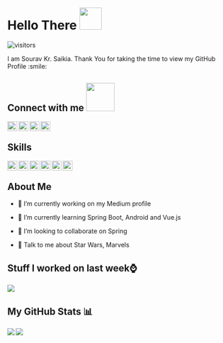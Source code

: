 
# Hello There <img src = "https://raw.githubusercontent.com/MartinHeinz/MartinHeinz/master/wave.gif" width = 50px>
![visitors](https://visitor-badge.glitch.me/badge?page_id=sksaikia.sksaikia)

<div size='20px'> I am  Sourav Kr. Saikia. Thank You for taking the time to view my GitHub Profile :smile: 
<h2> Connect with me <img src='https://raw.githubusercontent.com/ShahriarShafin/ShahriarShafin/main/Assets/handshake.gif' width="64px"> </h2>
<a href = 'https://www.linkedin.com/in/sourav-saikia-780692160'> <img width = '22px' align= 'left' src="https://raw.githubusercontent.com/rahulbanerjee26/githubAboutMeGenerator/main/icons/linked-in-alt.svg"/></a> 
<a href = 'https://sourav-saikia.medium.com'> <img width = '22px' align= 'left' src="https://raw.githubusercontent.com/rahulbanerjee26/githubAboutMeGenerator/main/icons/medium.svg"/></a> 
<a href = 'https://www.github.com/sksaikia'> <img width = '22px' align= 'left' src="https://raw.githubusercontent.com/rahulbanerjee26/githubAboutMeGenerator/main/icons/github.svg"/></a> 
<a href = 'https://leetcode.com/NoobPotatoCoder/'> <img width = '22px' align= 'left' src="https://raw.githubusercontent.com/rahulbanerjee26/githubAboutMeGenerator/main/icons/leet-code.svg"/></a> 

</div>
<br>
<h2> Skills </h2>
<img width ='22px' align='left' src ='https://raw.githubusercontent.com/rahulbanerjee26/githubAboutMeGenerator/main/icons/android.svg'>
<img width ='22px' align='left' src ='https://raw.githubusercontent.com/rahulbanerjee26/githubAboutMeGenerator/main/icons/java.svg'>
<img width ='22px' align='left' src ='https://raw.githubusercontent.com/rahulbanerjee26/githubAboutMeGenerator/main/icons/spring.svg'>
<img width ='22px' align='left' src ='https://raw.githubusercontent.com/rahulbanerjee26/githubAboutMeGenerator/main/icons/vuejs.svg'>
<img width ='22px' align='left' src ='https://raw.githubusercontent.com/rahulbanerjee26/githubAboutMeGenerator/main/icons/python.svg'>
<img width ='22px' align='left' src ='https://camo.githubusercontent.com/8b08e01db72ef188a00eb19bb8b9ec94c9646ed818b1c3f9ee443dc8947e842b/68747470733a2f2f63646e2e737667706f726e2e636f6d2f6c6f676f732f7461626c6561752d69636f6e2e737667'>
<br>
<h2> About Me</h2>

- 🔭 I’m currently working on my Medium profile

- 🌱 I’m currently learning Spring Boot, Android and Vue.js

- 👯 I’m looking to collaborate on Spring

- 💬 Talk to me about Star Wars, Marvels

## Stuff I worked on last week⌚
<a href="https://github.com/anuraghazra/github-readme-stats">
<img align="center" src="https://github-readme-stats.vercel.app/api/wakatime?username=@sksaikia&compact=True"/>
</a>

## My GitHub Stats 📊
<a href="https://github.com/anuraghazra/github-readme-stats">
<img align="left" src="https://github-readme-stats.vercel.app/api?username=sksaikia&count_private=true&show_icons=true&theme=radical" />
</a>
<a href="https://github.com/anuraghazra/convoychat">
<img align="center" src="https://github-readme-stats.vercel.app/api/top-langs/?username=sksaikia&layout=compact" />
</a>

<!-- BLOG-POST-LIST:START -->
<!-- BLOG-POST-LIST:END -->

